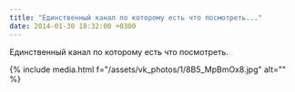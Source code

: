 ```yaml
---
title: "Единственный канал по которому есть что посмотреть..."
date: 2014-01-30 18:32:00 +0300
---
```


Единственный канал по которому есть что посмотреть.

{% include media.html f="/assets/vk_photos/1/8B5_MpBmOx8.jpg" alt="" %}
